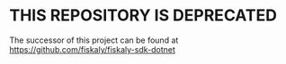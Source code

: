 # THIS REPOSITORY IS DEPRECATED

The successor of this project can be found at https://github.com/fiskaly/fiskaly-sdk-dotnet
